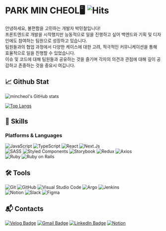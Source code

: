 # PARK MIN CHEOL🖥 ![Hits](https://hits.seeyoufarm.com/api/count/incr/badge.svg?url=https%3A%2F%2Fgithub.com%2FLow-ProFiles&count_bg=%23000000&title_bg=%23000000&icon=&icon_color=%23E7E7E7&title=hits&edge_flat=false)

안녕하세요, 불편함을 고민하는 개발자 박민철입니다!
<br/>
프론트엔드로 개발을 시작했지만 능동적으로 일을 진행하고 싶어 백엔드와 기획 및 디자인에도 참여하는 팀원으로 성장하고 있습니다. 
<br/>
팀원들과의 협업 과정에서 다양한 케이스에 대한 고려, 적극적인 커뮤니케이션을 통해 효율적으로 일을 진행할 수 있었습니다.
<br/>
이슈 및 코드에 대해 팀원들과 공유하는 것을 즐기며 각자의 의견과 관점에 대해 깊이 공감하고 존중하는 것을 중요시 여깁니다.

## 📈 Github Stat

![mincheol's GitHub stats](https://github-readme-stats.vercel.app/api?username=Low-ProFiles&show_icons=true)

[![Top Langs](https://github-readme-stats.vercel.app/api/top-langs/?username=Low-ProFiles&layout=compact)](https://github.com/anuraghazra/github-readme-stats)

## 💪 Skills
### Platforms & Languages
![JavaScript](https://img.shields.io/badge/JavaScript-F7DF1E.svg?&style=for-the-badge&logo=JavaScript&logoColor=black)
![TypeScript](https://img.shields.io/badge/TypeScript-3178C6.svg?&style=for-the-badge&logo=TypeScript&logoColor=white)
![React](https://img.shields.io/badge/React-61DAFB.svg?&style=for-the-badge&logo=React&logoColor=black)
![Next.Js](https://img.shields.io/badge/Next.Js-000000.svg?&style=for-the-badge&logo=Next.Js&logoColor=white)
</br>
![SASS](https://img.shields.io/badge/SASS-cc6699.svg?&style=for-the-badge&logo=sass&logoColor=white)
![Styled Components](https://img.shields.io/badge/Styledcomponents-DB7093.svg?&style=for-the-badge&logo=styled-components&logoColor=white)
![Storybook](https://img.shields.io/badge/Storybook-FF4785.svg?&style=for-the-badge&logo=Storybook&logoColor=white)
![Redux](https://img.shields.io/badge/Redux-764ABC.svg?&style=for-the-badge&logo=Redux&logoColor=white)
![Axios](https://img.shields.io/badge/Axios-5A29E4.svg?&style=for-the-badge&logo=Axios&logoColor=white)
</br>
![Ruby](https://img.shields.io/badge/Ruby-CC342D.svg?&style=for-the-badge&logo=Ruby&logoColor=white)
![Ruby on Rails](https://img.shields.io/badge/Rubyonrails-CC0000.svg?&style=for-the-badge&logo=Rubyonrails&logoColor=white)

## 🛠️ Tools
![Git](https://img.shields.io/badge/Git-F05032.svg?&style=for-the-badge&logo=Git&logoColor=white)
![GitHub](https://img.shields.io/badge/Github-000000.svg?&style=for-the-badge&logo=Github&logoColor=white)
![Visual Studio Code](https://img.shields.io/badge/Visual%20Studio%20Code-007ACC.svg?&style=for-the-badge&logo=Visual%20Studio%20Code&logoColor=white)
![Argo](https://img.shields.io/badge/Argo-EF7B4D.svg?&style=for-the-badge&logo=Argo&logoColor=white)
![Jenkins](https://img.shields.io/badge/Jenkins-D24939.svg?&style=for-the-badge&logo=Jenkins&logoColor=white)
</br>
![Notion](https://img.shields.io/badge/Notion-f5f5dc.svg?&style=for-the-badge&logo=Notion&logoColor=black)
![Slack](https://img.shields.io/badge/Slack-4a154b.svg?&style=for-the-badge&logo=Slack&logoColor=white)
![Figma](https://img.shields.io/badge/Figma-F24E1E.svg?&style=for-the-badge&logo=Figma&logoColor=white)

 
## :mailbox_with_mail: Contacts
[![Velog Badge](http://img.shields.io/badge/Velog-20C997?style=flat-square&logo=velog&logoColor=white&link=https://velog.io/@abroak07/)](https://velog.io/@abroak07/)
[![Gmail Badge](https://img.shields.io/badge/Gmail-d14836?style=flat-square&logo=Gmail&logoColor=white&link=mailto:xironysim@gmail.com)](mailto:xironysim@gmail.com)
[![LinkedIn Badge](https://img.shields.io/badge/LinkedIn-0A66C2?style=flat-square&logo=LinkedIn&logoColor=white&link=https://www.linkedin.com/in/%EB%AF%BC%EC%B2%A0-%EB%B0%95-72ab9b236/)](https://www.linkedin.com/in/%EB%AF%BC%EC%B2%A0-%EB%B0%95-72ab9b236/)
[![Notion](https://img.shields.io/badge/Notion-f5f5dc.svg?&style=flat-square&logo=Notion&logoColor=black&link=https://lava-fortnight-fed.notion.site/1-7a2e130e6ff64b0d8602ebaf21cab500)](https://lava-fortnight-fed.notion.site/1-7a2e130e6ff64b0d8602ebaf21cab500)
